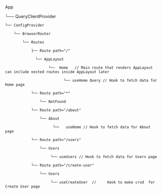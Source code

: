App                                    

└── QueryClientProvider       

    └── ConfigProvider           

        └── BrowserRouter      

            └── Routes                  

                ├── Route path="/"          

                  └── AppLayout  

                        └──  Home   // Main route that renders AppLayout can include nested routes inside AppLayout later

                               └── useHome Query // Hook to fetch data for Home page

                └── Route path="*"

                    └── NotFound   
                
                └── Route path="/about"

                    └── About   

                          └──   useHome // Hook to fetch data for About page

                └── Route path="/users"

                    └── Users 

                         └── useUsers // Hook to fetch data for Users page

                └── Route path="/create-user"

                    └── Users 

                         └── useCreateUser  //     Hook to make crud  for Create User page             



